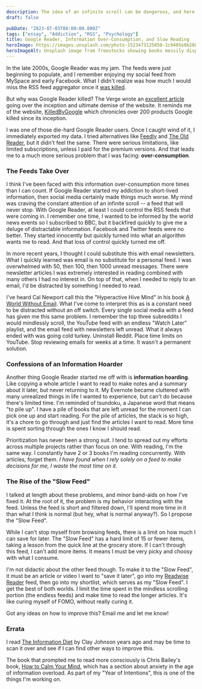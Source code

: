 ```yaml
---
description: The idea of an infinite scroll can be dangerous, and here are some tactics to curtail their effects on our addicted minds.
draft: false

pubDate: "2023-07-03T08:00:00.000Z"
tags: ["essay", "Addiction", "RSS", "Psychology"]
title: Google Reader, Information Over-Consumption, and Slow Reading
heroImage: https://images.unsplash.com/photo-1523473125050-1c9405e8b208?ixlib=rb-4.0.3&ixid=M3wxMjA3fDB8MHxwaG90by1wYWdlfHx8fGVufDB8fHx8fA%3D%3D&auto=format&fit=crop&w=2342&q=80
heroImageAlt: Unsplash image from freestocks showing books messily displayed on a table
---
```


In the late 2000s, Google Reader was my jam. The feeds were just beginning to
populate, and I remember enjoying my social feed from MySpace and early Facebook.
What I didn't realize was how much I would miss the RSS feed aggregator once it
[was killed](https://googleblog.blogspot.com/2013/03/a-second-spring-of-cleaning.html).

But why was Google Reader killed? The Verge wrote an [excellent article](https://www.theverge.com/23778253/google-reader-death-2013-rss-social) going over the inception and ultimate demise of the website. It reminds me of the website, [KilledByGoogle](https://killedbygoogle.com/) which chronicles over 200 products Google killed since its inception.

I was one of those die-hard Google Reader users. Once I caught wind of it, I immediately exported my data. I tried alternatives like [Feedly](https://feedly.com/) and [The Old Reader](https://theoldreader.com/), but it didn't feel the same.
There were serious limitations, like limited subscriptions, unless I paid for the premium versions. And that leads me to a much more serious problem that I was facing: **over-consumption**.

### The Feeds Take Over

I think I've been faced with this information over-consumption more times than I
can count. If Google Reader started my addiction to short-lived information, then
social media certainly made things much worse. My mind was craving the constant
attention of an infinite scroll -- a feed that will never stop. With Google Reader,
at least I could control the RSS feeds that were coming in. I remember one time,
I wanted to be informed by the world news events so I subscribed to BBC,
but it backfired quickly to give me a deluge of distractable information. Facebook
and Twitter feeds were no better. They started innocently but quickly turned
into what an algorithm wants me to read. And that loss of control quickly turned me
off.

In more recent years, I thought I could substitute this with email newsletters.
What I quickly learned was email is no substitute for a personal feed. I was overwhelmed with 50, then 100, then 1000 unread messages. There were newsletter
articles I was extremely interested in reading combined with many others I had no
interest in. On top of that, when I needed to reply to an email, I'd be
distracted by something I needed to read.

I've heard Cal Newport call this the "Hyperactive Hive Mind" in his book [A World Without Email](https://amzn.to/3NXGBPl).
What I've come to interpret this as is a constant need to be distracted without an
off switch. Every single social media with a feed has given me this same problem.
I remember the top three subreddits I would mindlessly scroll, the YouTube feed
with an endless "Watch Later" playlist, and the email feed with newsletters left
unread. What it always ended with was going cold turkey. Uninstall Reddit. Place
time limits on YouTube. Stop reviewing emails for weeks at a time. It wasn't a permanent solution.

### Confessions of an Information Hoarder

Another thing Google Reader started me off with is **information hoarding**. Like copying a whole article I want to read to make notes and a summary about it later, but never returning to it. My Evernote became cluttered with
many unrealized things in life I wanted to experience, but can't do because there's
limited time. I'm reminded of tsundoku, a Japanese word that means "to pile up".
I have a pile of books that are left unread for the moment I can pick one up and
start reading. For the pile of articles, the stack is so high, it's a chore to go
through and just find the articles I want to read. More time is spent
sorting through the ones I know I should read.

Prioritization has never been a strong suit. I tend to spread out my efforts across
multiple projects rather than focus on one. With reading, I'm the same way. I
constantly have 2 or 3 books I'm reading concurrently. With articles, forget them.
_I have found when I rely solely on a feed to make decisions for me, I waste the
most time on it._

### The Rise of the "Slow Feed"

I talked at length about these problems, and minor band-aids on how I've fixed it.
At the root of it, the problem is my behavior interacting with the feed. Unless the feed is short and filtered down, I'll spend more time in it than what I think is normal (but hey, what is normal anyway?). So I propose the "Slow Feed".

While I can't stop myself from browsing feeds, there is a limit on how much
I can save for later. The "Slow Feed" has a hard limit of 15 or fewer items, taking
a lesson from the quick line at the grocery store. If I can't through this feed,
I can't add more items. It means I must be very picky and choosy with what I consume.

I'm not didactic about the other feed though. To make it to the "Slow Feed", it
must be an article or video I want to "save it later", go into my [Readwise Reader](https://readwise.io/read) feed, then go into my shortlist, which serves as my
"Slow Feed". I get the best of both worlds. I limit the time spent in the mindless
scrolling portion (the endless feeds) and make time to read the longer articles.
It's like curing myself of FOMO, without really curing it.

Got any ideas on how to improve this? Email me and let me know!

### Errata

I read [The Information Diet](https://amzn.to/3XAbfS2) by Clay Johnson years ago
and may be time to scan it over and see if I can find other ways to improve this.

The book that prompted me to read more consciously is Chris Bailey's book,
[How to Calm Your Mind](https://amzn.to/44w9GXC), which has a section about
anxiety in the age of information overload. As part of my "Year of Intentions",
this is one of the things I'm working on.
